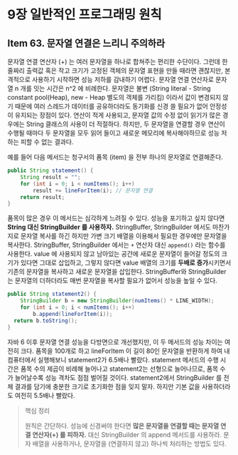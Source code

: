 # 9장 일반적인 프로그래밍 원칙

## Item 63. 문자열 연결은 느리니 주의하라

문자열 연결 연산자 (+) 는 여러 문자열을 하나로 합쳐주는 편리한 수단이다. 그런데 한 줄짜리 출력값 혹은 작고 크기가 고정된 객체의 문자열 표현을 만들 때라면 괜찮지만, 본격적으로 사용하기 시작하면 성능 저하를 감내하기 어렵다. 문자열 연결 연산자로 문자열 n 개를 잇는 시간은 n^2 에 비례한다. 문자열은 불변 (String literal - String constant pool(Heap), new - Heap 별도의 객체를 가리킴) 이라서 값이 변경되지 않기 때문에 여러 스레드가 데이터를 공유하더라도 동기화를 신경 쓸 필요가 없어 안정성이 유지되는 장점이 있다. 연산이 적게 사용되고, 문자열 값의 수정 없이 읽기가 많은 경우에는 String 클래스의 사용이 더 적절하다. 하지만, 두 문자열을 연결할 경우 연산이 수행될 때마다 두 문자열을 모두 읽어 들이고 새로운 메모리에 복사해야하므로 성능 저하는 피할 수 없는 결과다. 

예를 들어 다음 메서드는 청구서의 품목 (item) 을 전부 하나의 문자열로 연결해준다.

```java
public String statement() {
	String result = "";
	for (int i = 0; i < numItems(); i++) 
		result += lineForItem(i); // 문자열 연결
	return result;
}
```

품목이 많은 경우 이 메서드는 심각하게 느려질 수 있다. 성능을 포기하고 싶지 않다면 **String 대신 StringBuilder 를 사용하자.** StringBuffer, StringBuilder 에서도 마찬가지로 문자열 복사를 하긴 하지만 가변 크기 배열을 이용해서 필요한 경우에만 문자열을 복사한다.  StringBuffer, StringBuilder 에서는 `+` 연산자 대신 `append()` 라는 함수를 사용한다. value 에 사용되지 않고 남아있는 공간에 새로운 문자열이 들어갈 정도의 크기가 있다면 그대로 삽입하고, 그렇지 않다면 value 배열의 크기를 **두배로 증가**시키면서 기존의 문자열을 복사하고 새로운 문자열을 삽입한다. StringBuffer와 StringBuilder는 문자열의 더하더라도 매번 문자열을 복사할 필요가 없어서 성능을 높일 수 있다.

```java
public String statement2() {
	StringBuilder b = new StringBuilder(numItems() * LINE_WIDTH);
	for (int i = 0; i < numItems(); i++)
		b.append(lineForItem(i));
  return b.toString();
}
```

자바 6 이후 문자열 연결 성능을 다방면으로 개선했지만, 이 두 메서드의 성능 차이는 여전히 크다. 품목을 100개로 하고 lineForItem 이 길이 80인 문자열을 반환하게 하여 내 컴퓨터에서 실행해보니 statement2가 6.5배나 빨랐다. statement 메서드의 수행 시간은 품목 수의 제곱이 비례해 늘어나고 statement2는 선형으로 늘어나므로, 품목 수가 늘어날수록 성능 격차도 점점 벌어질 것이다. statement2에서 StringBuilder 를 전체 결과를 담기에 충분한 크기로 초기화한 점을 잊지 말자. 하지만 기본 값을 사용하더라도 여전히 5.5배나 빨랐다.

> 핵심 정리
>
> 원칙은 간단하다. 성능에 신경써야 한다면 **많은 문자열을 연결할 때는 문자열 연결 연산자(+) 를 피하자.** 대신 StringBuilder 의 append 메서드를 사용하라. 문자 배열을 사용하거나, 문자열을 (연결하지 않고) 하나씩 처리하는 방법도 있다.